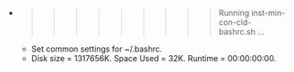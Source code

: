 * >>>>>>>>> Running inst-min-con-cld-bashrc.sh ...
  * Set common settings for ~/.bashrc.
  * Disk size = 1317656K. Space Used = 32K. Runtime = 00:00:00:00.
